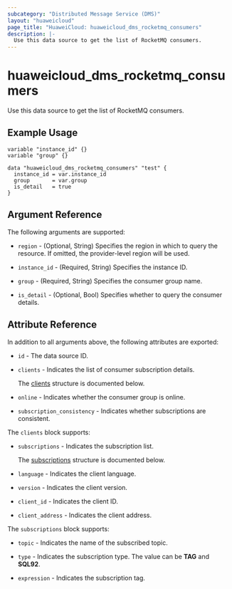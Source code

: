```yaml
---
subcategory: "Distributed Message Service (DMS)"
layout: "huaweicloud"
page_title: "HuaweiCloud: huaweicloud_dms_rocketmq_consumers"
description: |-
  Use this data source to get the list of RocketMQ consumers.
---
```


# huaweicloud_dms_rocketmq_consumers

Use this data source to get the list of RocketMQ consumers.

## Example Usage

```hcl
variable "instance_id" {}
variable "group" {}

data "huaweicloud_dms_rocketmq_consumers" "test" {
  instance_id = var.instance_id
  group       = var.group
  is_detail   = true
}
```

## Argument Reference

The following arguments are supported:

* `region` - (Optional, String) Specifies the region in which to query the resource.
  If omitted, the provider-level region will be used.

* `instance_id` - (Required, String) Specifies the instance ID.

* `group` - (Required, String) Specifies the consumer group name.

* `is_detail` - (Optional, Bool) Specifies whether to query the consumer details.

## Attribute Reference

In addition to all arguments above, the following attributes are exported:

* `id` - The data source ID.

* `clients` - Indicates the list of consumer subscription details.

  The [clients](#clients_struct) structure is documented below.

* `online` - Indicates whether the consumer group is online.

* `subscription_consistency` - Indicates whether subscriptions are consistent.

<a name="clients_struct"></a>
The `clients` block supports:

* `subscriptions` - Indicates the subscription list.

  The [subscriptions](#clients_subscriptions_struct) structure is documented below.

* `language` - Indicates the client language.

* `version` - Indicates the client version.

* `client_id` - Indicates the client ID.

* `client_address` - Indicates the client address.

<a name="clients_subscriptions_struct"></a>
The `subscriptions` block supports:

* `topic` - Indicates the name of the subscribed topic.

* `type` - Indicates the subscription type. The value can be **TAG** and **SQL92**.

* `expression` - Indicates the subscription tag.
